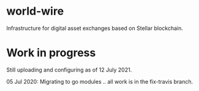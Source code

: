 # world-wire
Infrastructure for digital asset exchanges based on Stellar blockchain.

# Work in progress
Still uploading and configuring as of 12 July 2021.  

05 Jul 2020: Migrating to go modules .. all work is in the fix-travis branch.
